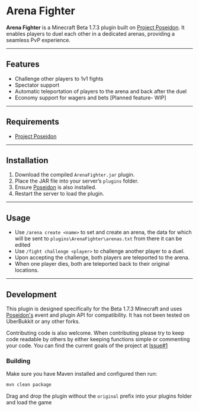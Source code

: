 # Arena Fighter

**Arena Fighter** is a Minecraft Beta 1.7.3 plugin built on [Project Poseidon](https://github.com/retromcorg/Project-Poseidon). 
It enables players to duel each other in a dedicated arenas, providing a seamless PvP experience.

---

## Features

- Challenge other players to 1v1 fights
- Spectator support
- Automatic teleportation of players to the arena and back after the duel
- Economy support for wagers and bets [Planned feature- WIP]

---

## Requirements

- [Project Poseidon](https://github.com/retromcorg/Project-Poseidon)

---

## Installation

1. Download the compiled `ArenaFighter.jar` plugin.
2. Place the JAR file into your server’s `plugins` folder.
3. Ensure [Poseidon](https://github.com/retromcorg/Project-Poseidon) is also installed.
4. Restart the server to load the plugin.

---

## Usage

- Use `/arena create <name>` to set and create an arena, the data for which will be sent to 
 `plugins\ArenaFighter\arenas.txt` from there it can be edited
- Use `/fight challenge <player>` to challenge another player to a duel.
- Upon accepting the challenge, both players are teleported to the arena.
- When one player dies, both are teleported back to their original locations.

---

## Development

This plugin is designed specifically for the Beta 1.7.3 Minecraft and uses [Poseidon's](https://github.com/retromcorg/Project-Poseidon) event and plugin API for compatibility. It has not been tested on UberBukkit or any other forks.

Contributing code is also welcome. When contributing please try to keep code readable by others by either keeping functions simple or commenting your code. You can find the current goals of the project at [Issue#1](https://github.com/Garsooon/Arena-Fighter/issues/1)

### Building

Make sure you have Maven installed and configured then run:

```bash
mvn clean package
```
Drag and drop the plugin without the `original` prefix into your plugins folder and load the game
